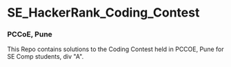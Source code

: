 # SE_HackerRank_Coding_Contest
### PCCoE, Pune
This Repo contains solutions to the Coding Contest held in PCCOE, Pune for SE Comp students, div "A".
